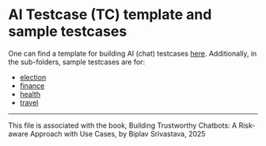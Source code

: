 
# AI Testcase (TC) template and sample testcases

One can find a template for building AI (chat) testcases [here](testcase-template.md). Additionally, in the sub-folders, sample testcases are for:

* [election](election-sample-testcases)
* [finance](finance-sample-testcases)
* [health](health-sample-testcases)
* [travel](travel-sample-testcases)

----

This file is associated with the book, Building Trustworthy Chatbots: A Risk-aware Approach with Use Cases, by Biplav Srivastava, 2025
